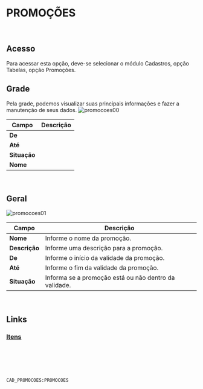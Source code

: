 # PROMOÇÕES
<br>

## Acesso
Para acessar esta opção, deve-se selecionar o módulo Cadastros, opção Tabelas, opção Promoções.
<br>

## Grade
Pela grade, podemos visualizar suas principais informações e fazer a manutenção de seus dados.
![promocoes00](https://raw.githubusercontent.com/netforcews/docs-erp/master/cadastros/imagens/promocoes00.png)

Campo | Descrição
------|----------
**De** | 
**Até** | 
**Situação** | 
**Nome** | 
<br>

## Geral
![promocoes01](https://raw.githubusercontent.com/netforcews/docs-erp/master/cadastros/imagens/promocoes01.png)

Campo | Descrição
------|----------
**Nome** | Informe o nome da promoção. 
**Descrição** | Informe uma descrição para a promoção.
**De** | Informe o início da validade da promoção.
**Até** | Informe o fim da validade da promoção.
**Situação** | Informa se a promoção está ou não dentro da validade.
<br>

## Links
### [Itens](/geral/promocaoitens.md)
<br>
<br>
<br>
<br>

```CAD_PROMOCOES:PROMOCOES```

